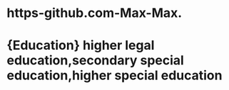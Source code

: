 # https-github.com-Max-Max.
# {Education} higher legal education,secondary special education,higher special education

